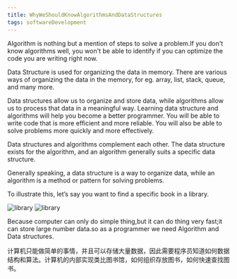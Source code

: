 ```yaml
---
title: WhyWeShouldKnowAlgorithmsAndDataStructures
tags: softwareDevelopment
---
```



Algorithm is nothing but a mention of steps to solve a problem.If you don't know algorithms well, you won't be able to identify if you can optimize the code you are writing right now.

Data Structure is used for organizing the data in memory. There are various ways of organizing the data in the memory, for eg. array, list, stack, queue, and many more.

Data structures allow us to organize and store data, while algorithms allow us to process that data in a meaningful way. Learning data structure and algorithms will help you become a better programmer. You will be able to write code that is more efficient and more reliable. You will also be able to solve problems more quickly and more effectively.


Data structures and algorithms complement each other. The data structure exists for the algorithm, and an algorithm generally suits a specific data structure.

Generally speaking, a data structure is a way to organize data, while an algorithm is a method or pattern for solving problems.

To illustrate this, let’s say you want to find a specific book in a library.

![library](images\library.jpg)
![library](source\_posts\golangQA\GITHUB.png)




Because computer can only do simple thing,but it can do thing very fast;it can store large number data.so as a programmer we need Algorithm and Data structures.

计算机只能做简单的事情，并且可以存储大量数据，因此需要程序员知道如何数据结构和算法。计算机的内部实现类比图书馆，如何组织存放图书，如何快速查找图书。